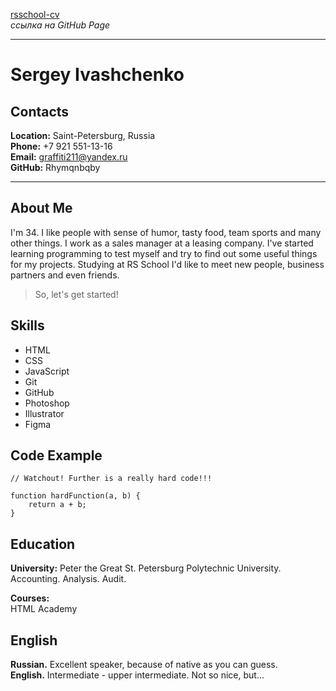 [rsschool-cv](https://Rhymqnbqby.github.io/rsschool-cv/) <br>
*ссылка на GitHub Page* <br>

***

# Sergey Ivashchenko

## Contacts
**Location:** Saint-Petersburg, Russia <br>
**Phone:** +7 921 551-13-16 <br>
**Email:** graffiti211@yandex.ru <br>
**GitHub:** Rhymqnbqby <br>

***

## About Me
I'm 34. I like people with sense of humor, tasty food, team sports and many other things. I work as a sales manager at a leasing company. 
I've started learning programming to test myself and try to find out some useful things for my projects. 
Studying at RS School I'd like to meet new people, business partners and even friends. <br>

> So, let's get started! <br>

## Skills
* HTML
* CSS
* JavaScript
* Git
* GitHub
* Photoshop
* Illustrator
* Figma
 
## Code Example

``` 
// Watchout! Further is a really hard code!!!

function hardFunction(a, b) {
    return a + b; 
}

```

## Education
**University:** Peter the Great St. Petersburg Polytechnic University.<br>
Accounting. Analysis. Аudit.<br>

**Courses:**<br>
HTML Academy<br>

## English
**Russian.** Excellent speaker, because of native as you can guess.<br>
**English.** Intermediate - upper intermediate. Not so nice, but...